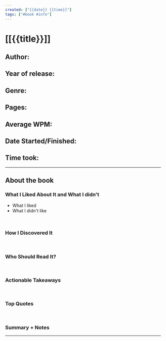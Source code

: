 ```yaml
---
created: ["{{date}} {{time}}"]
tags: ["#book #info"]
---
```

# [[{{title}}]]

## Author: 
## Year of release: 
## Genre: 
## Pages: 
## Average WPM: 
## Date Started/Finished: 
## Time took: 

---
## About the book
### What I Liked About It and What I didn't
- What I liked
- What I didn't like
</br>

### How I Discovered It

</br>

### Who Should Read It?

</br>

### Actionable Takeaways

</br>

### Top Quotes

</br>

### Summary + Notes
---
